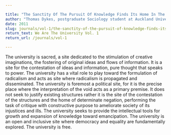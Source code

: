 ```yaml
---

title: "The Sanctity Of The Pursuit Of Knowledge Finds Its Home In The University"
author: "Thomas Dykes, postgraduate Sociology student at Auckland University"
date: 2011
slug: journals/vol-1/the-sanctity-of-the-pursuit-of-knowledge-finds-its-home-in-the-university
return_text: We Are The University Vol. 1
return_url: /journals/vol-1

---
```


The university is sacred, a site dedicated to the stimulation of creative imaginations, the fostering of original ideas and flows of information. It is a site for the contestation of ideas and information, pure thought that speaks to power. The university has a vital role to play toward the formulation of radicalism and acts as site where radicalism is propagated and disseminated. The university is foremost a political site, for it is the precise place where the interpretation of the void acts as a primary premise. It does not seek to justify existing structures rather it is the site of the contestation of the structures and the home of determinate negation, performing the task of critique with constructive purpose to ameliorate society of its injustices and ills. The university seeks to provide the intellectual tools for growth and expansion of knowledge toward emancipation. The university is an open and inclusive site where democracy and equality are fundamentally explored. The university is free.

